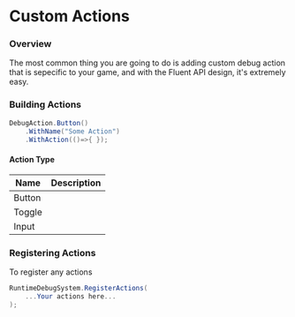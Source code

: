 # Custom Actions

### Overview

The most common thing you are going to do is adding custom debug action that is sepecific to your game, and with the Fluent API design, it's extremely easy.

### Building Actions

```csharp
DebugAction.Button()
	.WithName("Some Action")
	.WithAction(()=>{ });
```

#### Action Type

| Name | Description |
| ---- | ---- |
| Button | |
| Toggle | |
| Input | |

### Registering Actions

To register any actions

```csharp
RuntimeDebugSystem.RegisterActions(
	...Your actions here...
);
```